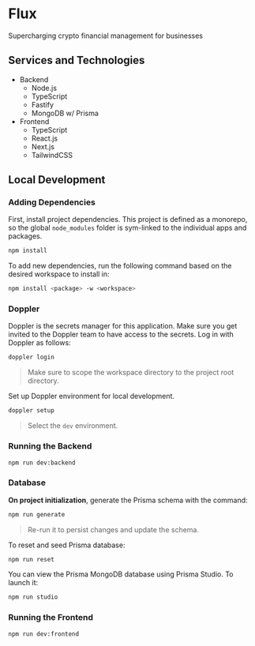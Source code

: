 # Flux

Supercharging crypto financial management for businesses

## Services and Technologies

- Backend
  - Node.js
  - TypeScript
  - Fastify
  - MongoDB w/ Prisma
- Frontend
  - TypeScript
  - React.js
  - Next.js
  - TailwindCSS

## Local Development

### Adding Dependencies

First, install project dependencies. This project is defined as a monorepo, so the global `node_modules` folder is sym-linked to the individual apps and packages.

```sh
npm install
```

To add new dependencies, run the following command based on the desired workspace to install in:

```sh
npm install <package> -w <workspace>
```

### Doppler 

Doppler is the secrets manager for this application. Make sure you get invited to the Doppler team to have access to the secrets. Log in with Doppler as follows:

```sh
doppler login
```

> Make sure to scope the workspace directory to the project root directory.

Set up Doppler environment for local development.

```sh
doppler setup
```

> Select the `dev` environment.

### Running the Backend

```sh
npm run dev:backend
```

### Database

**On project initialization**, generate the Prisma schema with the command:

```sh
npm run generate
```

> Re-run it to persist changes and update the schema.

To reset and seed Prisma database:

```sh
npm run reset
```

You can view the Prisma MongoDB database using Prisma Studio. To launch it:

```sh
npm run studio
```

### Running the Frontend

```sh
npm run dev:frontend
```
